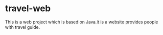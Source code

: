 # travel-web
This is a web project which is based on Java.It is a website provides people with travel guide.
